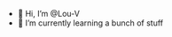 - 👋 Hi, I’m @Lou-V
- 🌱 I’m currently learning a bunch of stuff


<!---
Lou-V/Lou-V is a ✨ special ✨ repository because its `README.md` (this file) appears on your GitHub profile.
You can click the Preview link to take a look at your changes.
--->
